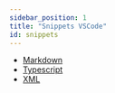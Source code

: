 ```yaml
---
sidebar_position: 1
title: "Snippets VSCode"
id: snippets
---
```


- [Markdown](./markdown.md)
- [Typescript](./typescript.md)
- [XML](./xml.md)
